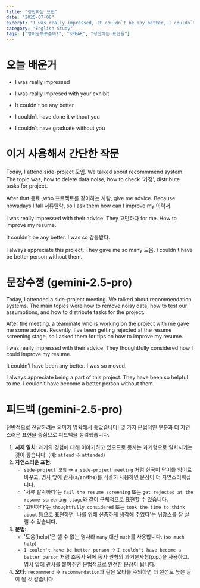 ```yaml
---
title: "칭찬하는 표현"
date: "2025-07-08"
excerpt: "I was really impressed, It couldn`t be any better, I couldn`t have done it without you"
category: "English Study"
tags: ["영어공부꾸준히!", "SPEAK", "칭찬하는 표현들"]
---
```


# 오늘 배운거

- I was really impressed
- I was really impresed with your exhibit

- It couldn`t be any better

- I couldn`t have done it without you
- I couldn`t have graduate without you

# 이거 사용해서 간단한 작문

Today, I attend side-project 모임.
We talked about recommmend system.
The topic was, how to delete data noise, how to check '가정', distribute tasks for project.

After that 동료 ,who 프로젝트를 같이하는 사람, give me advice.
Because nowadays I fall 서류탈락, so I ask them how can I improve my 이력서.

I was really impressed with their advice.
They 고민하다 for me. How to improve my resume.

It couldn`t be any better. I was so 감동받다.

I always appreciate this project.
They gave me so many 도움.
I couldn`t have be better person without them.

# 문장수정 (gemini-2.5-pro)

Today, I attended a side-project meeting.
We talked about recommendation systems.
The main topics were how to remove noisy data, how to test our assumptions, and how to distribute tasks for the project.

After the meeting, a teammate who is working on the project with me gave me some advice.
Recently, I've been getting rejected at the resume screening stage, so I asked them for tips on how to improve my resume.

I was really impressed with their advice.
They thoughtfully considered how I could improve my resume.

It couldn’t have been any better. I was so moved.

I always appreciate being a part of this project.
They have been so helpful to me.
I couldn’t have become a better person without them.

# 피드백 (gemini-2.5-pro)

전반적으로 전달하려는 의미가 명확해서 좋았습니다! 몇 가지 문법적인 부분과 더 자연스러운 표현을 중심으로 피드백을 정리했습니다.

1.  **시제 일치**: 과거의 경험에 대해 이야기하고 있으므로 동사는 과거형으로 일치시키는 것이 좋습니다. (예: `attend` → `attended`)
2.  **자연스러운 표현**:
    *   `side-project 모임` → `a side-project meeting` 처럼 한국어 단어를 영어로 바꾸고, 명사 앞에 관사(a/an/the)를 적절히 사용하면 문장이 더 자연스러워집니다.
    *   '서류 탈락하다'는 `fail the resume screening` 또는 `get rejected at the resume screening stage`와 같이 구체적으로 표현할 수 있습니다.
    *   '고민하다'는 `thoughtfully considered` 또는 `took the time to think about` 등으로 표현하면 '나를 위해 신중하게 생각해 주었다'는 뉘앙스를 잘 살릴 수 있습니다.
3.  **문법**:
    *   '도움(help)'은 셀 수 없는 명사라 `many` 대신 `much`를 사용합니다. (`so much help`)
    *   `I couldn't have be better person` → `I couldn't have become a better person` 처럼 조동사 뒤에 동사 원형의 과거분사형(p.p.)을 사용하고, 명사 앞에 관사를 붙여주면 문법적으로 완전한 문장이 됩니다.
4.  **오타**: `recommmend` → `recommendation`과 같은 오타를 주의하면 더 완성도 높은 글이 될 것 같습니다.


